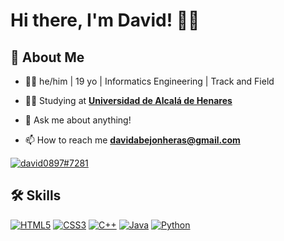 # Hi there, I'm David! 🙋‍♂️


## 🚀 About Me
- 👨‍💻 he/him | 19 yo | Informatics Engineering | Track and Field

- 👨‍🎓 Studying at <a href="https://uah.es/en/" target="_blank">**Universidad de Alcalá de Henares**</a>

- 💬 Ask me about anything!

- 📫 How to reach me **davidabejonheras@gmail.com**

[![david0897#7281](https://discord.c99.nl/widget/theme-2/326021063496433666.png)](https://discordapp.com/users/326021063496433666/)

## 🛠 Skills
[![HTML5](https://img.shields.io/badge/html5-%23E34F26.svg?style=for-the-badge&logo=html5&logoColor=white)](https://developer.mozilla.org/en-US/docs/Web/HTML)
[![CSS3](https://img.shields.io/badge/css3-%231572B6.svg?style=for-the-badge&logo=css3&logoColor=white)](https://developer.mozilla.org/en-US/docs/Web/CSS)
[![C++](https://img.shields.io/badge/c++-%2300599C.svg?style=for-the-badge&logo=c%2B%2B&logoColor=white)](https://en.wikipedia.org/wiki/C%2B%2B)
[![Java](https://img.shields.io/badge/Java-ED8B00?style=for-the-badge&logo=java&logoColor=white)](https://www.java.com/en/)
[![Python](https://img.shields.io/badge/python-3670A0?style=for-the-badge&logo=python&logoColor=white)](https://www.python.org/)
